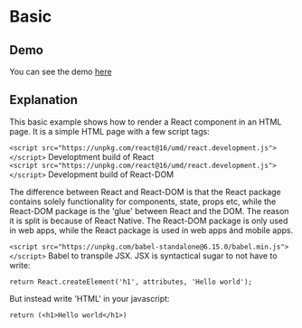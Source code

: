 # Basic

## Demo

You can see the demo [here](index.html)

## Explanation

This basic example shows how to render a React component in an HTML page. It is a simple HTML page with a few script tags:

`<script src="https://unpkg.com/react@16/umd/react.development.js"></script>` Developtment build of React  
`<script src="https://unpkg.com/react@16/umd/react.development.js"></script>` Development build of React-DOM

The difference between React and React-DOM is that the React package contains solely functionality for components, state, props etc, while the React-DOM package is the 'glue' between React and the DOM. The reason it is split is because of React Native. The React-DOM package is only used in web apps, while the React package is used in web apps ánd mobile apps.

`<script src="https://unpkg.com/babel-standalone@6.15.0/babel.min.js"></script>` Babel to transpile JSX. JSX is syntactical sugar to not have to write:

```
return React.createElement('h1', attributes, 'Hello world');
```

But instead write 'HTML' in your javascript:

```
return (<h1>Hello world</h1>)
```
